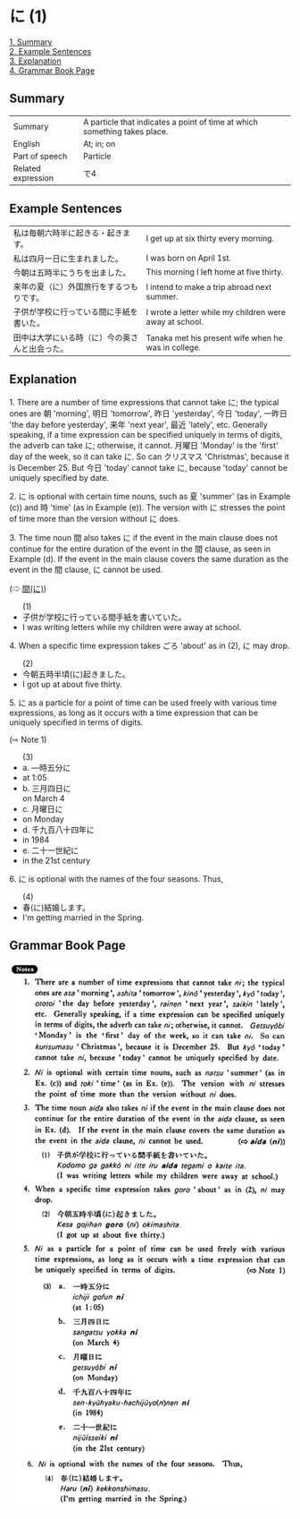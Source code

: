 # に (1)

[1. Summary](#summary)<br>
[2. Example Sentences](#example-sentences)<br>
[3. Explanation](#explanation)<br>
[4. Grammar Book Page](#grammar-book-page)<br>


## Summary

<table><tr>   <td>Summary</td>   <td>A particle that indicates a point of time at which something takes place.</td></tr><tr>   <td>English</td>   <td>At; in; on</td></tr><tr>   <td>Part of speech</td>   <td>Particle</td></tr><tr>   <td>Related expression</td>   <td>で4</td></tr></table>

## Example Sentences

<table><tr>   <td>私は毎朝六時半に起きる・起きます。</td>   <td>I get up at six thirty every morning.</td></tr><tr>   <td>私は四月一日に生まれました。</td>   <td>I was born on April 1st.</td></tr><tr>   <td>今朝は五時半にうちを出ました。</td>   <td>This morning I left home at five thirty.</td></tr><tr>   <td>来年の夏（に）外国旅行をするつもりです。</td>   <td>I intend to make a trip abroad next summer.</td></tr><tr>   <td>子供が学校に行っている間に手紙を書いた。</td>   <td>I wrote a letter while my children were away at school.</td></tr><tr>   <td>田中は大学にいる時（に）今の奥さんと出会った。</td>   <td>Tanaka met his present wife when he was in college.</td></tr></table>

## Explanation

<p>1. There are a number of time expressions that cannot take <span class="cloze">に</span>; the typical ones are 朝 'morning', 明日 'tomorrow', 昨日 'yesterday', 今日 'today', 一昨日 'the day before yesterday', 来年 'next year', 最近 'lately', etc. Generally speaking, if a time expression can be specified uniquely in terms of digits, the adverb can take <span class="cloze">に</span>; otherwise, it cannot. 月曜日 'Monday' is the 'first' day of the week, so it can take <span class="cloze">に</span>. So can クリスマス 'Christmas', because it is December 25. But 今日 'today' cannot take <span class="cloze">に</span>, because 'today' cannot be uniquely specified by date.</p>  <p>2. <span class="cloze">に</span> is optional with certain time nouns, such as 夏 'summer' (as in Example (c)) and 時 'time' (as in Example (e)). The version with <span class="cloze">に</span> stresses the point of time more than the version without <span class="cloze">に</span> does.</p>  <p>3. The time noun 間 also takes <span class="cloze">に</span> if the event in the main clause does not continue for the entire duration of the event in the 間 clause, as seen in Example (d). If the event in the main clause covers the same duration as the event in the 間 clause, <span class="cloze">に</span> cannot be used.</p>  <p>(⇨ <a href="#㊦ 間・あいだ(に)">間(に)</a>)</p>  <ul>(1) <li>子供が学校に行っている間手紙を書いていた。</li> <li>I was writing letters while my children were away at school.</li> </ul>  <p>4. When a specific time expression takes ごろ 'about' as in (2), <span class="cloze">に</span> may drop.</p>  <ul>(2) <li>今朝五時半頃(<span class="cloze">に</span>)起きました。</li> <li>I got up at about five thirty.</li> </ul>  <p>5. <span class="cloze">に</span> as a particle for a point of time can be used freely with various time expressions, as long as it occurs with a time expression that can be uniquely specified in terms of digits. </p>  <p>(⇨ Note 1)</p>  <ul>(3) <li>a. —時五分<span class="cloze">に</span></li> <li>at 1:05</li> <div class="divide"></div> <li>b. 三月四日<span class="cloze">に</span></li> on March 4</li> <div class="divide"></div> <li>c. 月曜日<span class="cloze">に</span></li> <li>on Monday</li> <div class="divide"></div> <li>d. 千九百八十四年<span class="cloze">に</span></li> <li>in 1984</li> <div class="divide"></div> <li>e. 二十一世紀<span class="cloze">に</span></li> <li>in the 21st century</li> </ul>  <p>6. <span class="cloze">に</span> is optional with the names of the four seasons. Thus,</p>  <ul>(4) <li>春(<span class="cloze">に</span>)結婚します。</li> <li>I'm getting married in the Spring.</li> </ul>

## Grammar Book Page

![](../img/Basicに.png)

